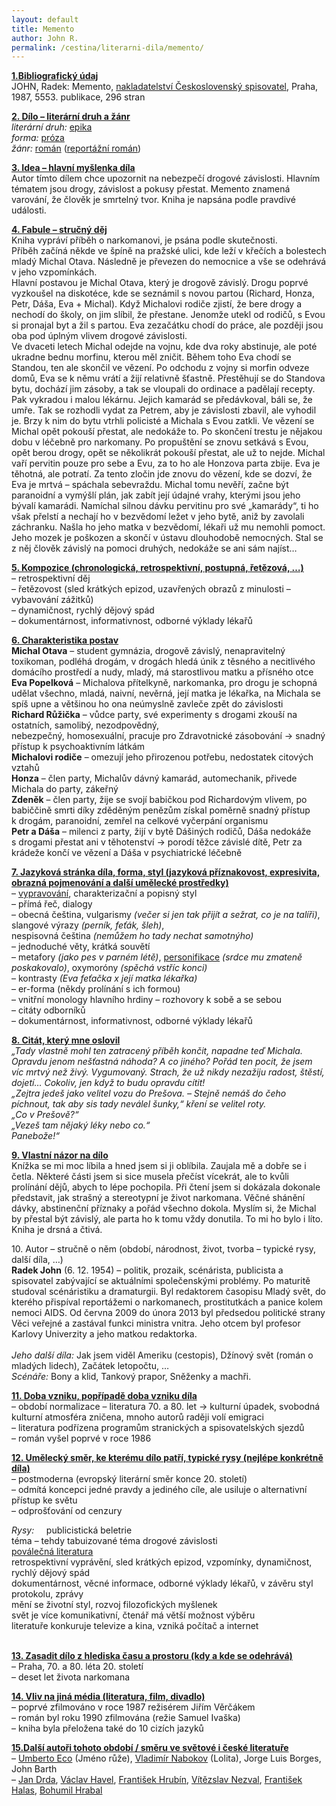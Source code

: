 ```yaml
---
layout: default
title: Memento
author: John R.
permalink: /cestina/literarni-dila/memento/
---
```


<p><strong><u>1.Bibliografický údaj</u></strong><br>
JOHN, Radek: Memento, <a title="nakladatelství Československý spisovatel" href="https://rozbor-dila.cz/nakladatelstvi-ceskoslovensky-spisovatel/">nakladatelství Československý spisovatel</a>, Praha, 1987, 5553. publikace, 296 stran</p>

<p><strong><u>2. Dílo – literární druh a žánr</u><br>
</strong><em>literární druh:</em> <a title="epika" href="https://rozbor-dila.cz/epika/">epika</a><br>
<em>forma:</em> <a title="próza" href="https://rozbor-dila.cz/proza/">próza</a><br>
<em>žánr:</em> <a title="román" href="https://rozbor-dila.cz/roman/">román</a> (<a title="reportážní román" href="https://rozbor-dila.cz/reportazni-roman/">reportážní román</a>)</p>


<p><strong><u>3. Idea – hlavní myšlenka díla</u></strong><br>
Autor tímto dílem chce upozornit na nebezpečí drogové závislosti. Hlavním tématem jsou drogy, závislost a pokusy přestat. Memento znamená varování, že člověk je smrtelný tvor. Kniha je napsána podle pravdivé události.</p>

<p><strong><u>4. Fabule – stručný děj</u></strong><br>
Kniha vypráví příběh o narkomanovi, je psána podle skutečnosti.<br>
Příběh začíná někde ve špíně na pražské ulici, kde leží v&nbsp;křečích a bolestech mladý Michal Otava. Následně je převezen do nemocnice a vše se odehrává v&nbsp;jeho vzpomínkách.<br>
Hlavní postavou je Michal Otava, který je drogově závislý. Drogu poprvé vyzkoušel na diskotéce, kde se seznámil s&nbsp;novou partou (Richard, Honza, Petr, Dáša, Eva + Michal). Když Michalovi rodiče zjistí, že bere drogy a nechodí do školy, on jim slíbil, že přestane. Jenomže utekl od rodičů, s&nbsp;Evou si pronajal byt a žil s&nbsp;partou. Eva zezačátku chodí do práce, ale později jsou oba pod úplným vlivem drogové závislosti.<br>
Ve dvaceti letech Michal odejde na vojnu, kde dva roky abstinuje, ale poté ukradne bednu morfinu, kterou měl zničit. Během toho Eva chodí se Standou, ten ale skončil ve vězení. Po odchodu z&nbsp;vojny si morfin odveze domů, Eva se k&nbsp;němu vrátí a žijí relativně šťastně. Přestěhují se do Standova bytu, dochází jim zásoby, a tak se vloupali do ordinace a padělají recepty. Pak vykradou i malou lékárnu. Jejich kamarád se předávkoval, báli se, že umře. Tak se rozhodli vydat za Petrem, aby je závislosti zbavil, ale vyhodil je. Brzy k&nbsp;nim do bytu vtrhli policisté a Michala s&nbsp;Evou zatkli. Ve vězení se Michal opět pokouší přestat, ale nedokáže to. Po skončení trestu je nějakou dobu v&nbsp;léčebně pro narkomany. Po propuštění se znovu setkává s&nbsp;Evou, opět berou drogy, opět se několikrát pokouší přestat, ale už to nejde. Michal vaří pervitin pouze pro sebe a Evu, za to ho ale Honzova parta zbije. Eva je těhotná, ale potratí. Za tento zločin jde znovu do vězení, kde se dozví, že Eva je mrtvá – spáchala sebevraždu. Michal tomu nevěří, začne být paranoidní a vymýšlí plán, jak zabít její údajné vrahy, kterými jsou jeho bývalí kamarádi. Namíchal silnou dávku pervitinu pro své „kamarády“, ti ho však přelstí a nechají ho v&nbsp;bezvědomí ležet v&nbsp;jeho bytě, aniž by zavolali záchranku. Našla ho jeho matka v&nbsp;bezvědomí, lékaři už mu nemohli pomoct. Jeho mozek je poškozen a skončí v&nbsp;ústavu dlouhodobě nemocných. Stal se z&nbsp;něj člověk závislý na pomoci druhých, nedokáže se ani sám najíst…</p>

<p><strong><u>5. Kompozice (chronologická, retrospektivní, postupná, řetězová, …)</u></strong><br>
– retrospektivní děj<br>
– řetězovost (sled krátkých epizod, uzavřených obrazů z&nbsp;minulosti – vybavování zážitků)<br>
– dynamičnost, rychlý dějový spád<br>
– dokumentárnost, informativnost, odborné výklady lékařů</p>

<p><strong><u>6. Charakteristika postav</u></strong><br>
<strong>Michal Otava</strong> – student gymnázia, drogově závislý, nenapravitelný toxikoman, podléhá drogám, v&nbsp;drogách hledá únik z&nbsp;těsného a necitlivého domácího prostředí a nudy, mladý, má starostlivou matku a přísného otce<br>
<strong>Eva Popelková</strong> – Michalova přítelkyně, narkomanka, pro drogu je schopná udělat všechno, mladá, naivní, nevěrná, její matka je lékařka, na Michala se spíš upne a většinou ho ona neúmyslně zavleče zpět do závislosti<br>
<strong>Richard Růžička</strong> – vůdce party, své experimenty s&nbsp;drogami zkouší na ostatních, samolibý, nezodpovědný,<br>
nebezpečný, homosexuální, pracuje pro Zdravotnické zásobování -&gt; snadný přístup k&nbsp;psychoaktivním látkám<br>
<strong>Michalovi rodiče</strong> – omezují jeho přirozenou potřebu, nedostatek citových vztahů<br>
<strong>Honza</strong> – člen party, Michalův dávný kamarád, automechanik, přivede Michala do party, zákeřný<br>
<strong>Zdeněk</strong> – člen party, žije se svojí babičkou pod Richardovým vlivem, po babiččině smrti díky zděděným penězům získal poměrně snadný přístup k&nbsp;drogám, paranoidní, zemřel na celkové vyčerpání organismu<br>
<strong>Petr a Dáša</strong> – milenci z&nbsp;party, žijí v&nbsp;bytě Dášiných rodičů, Dáša nedokáže s&nbsp;drogami přestat ani v&nbsp;těhotenství -&gt; porodí těžce závislé dítě, Petr za krádeže končí ve vězení a Dáša v&nbsp;psychiatrické léčebně</p>

<p><strong><u>7. Jazyková stránka díla, forma, styl (jazyková příznakovost, expresivita, obrazná pojmenování a další umělecké prostředky)</u></strong><br>
– <a title="vypravování" href="https://rozbor-dila.cz/slohove-prace-slohovy-utvar-vypravovani/">vypravování</a>, charakterizační a popisný styl<br>
– přímá řeč, dialogy<br>
– obecná čeština, vulgarismy <em>(večer si jen tak přijít a sežrat, co je na talíři)</em>, slangové výrazy <em>(perník, feťák, šleh)</em>,<br>
nespisovná čeština <em>(nemůžem ho tady nechat samotnýho)</em><br>
– jednoduché věty, krátká souvětí<br>
– metafory <em>(jako pes v&nbsp;parném létě)</em>, <a title="personifikace" href="https://rozbor-dila.cz/personifikace/">personifikace</a> <em>(srdce mu zmateně poskakovalo)</em>, oxymoróny <em>(spěchá vstříc konci)</em><br>
– kontrasty <em>(Eva feťačka x její matka lékařka)</em><br>
– er-forma (někdy prolínání s&nbsp;ich formou)<br>
– vnitřní monology hlavního hrdiny – rozhovory k&nbsp;sobě a se sebou<br>
– citáty odborníků<br>
– dokumentárnost, informativnost, odborné výklady lékařů</p>

<p><strong><u>8. Citát, který mne oslovil</u><br>
</strong><em>„Tady vlastně mohl ten zatracený příběh končit, napadne teď Michala. Opravdu jenom nešťastná náhoda? A co jiného? Pořád ten pocit, že jsem víc mrtvý než živý. Vygumovaný. Strach, že už nikdy nezažiju radost, štěstí, dojetí… Cokoliv, jen když to budu opravdu cítit!<br>
„Zejtra jedeš jako velitel vozu do Prešova. – Stejně nemáš do čeho píchnout, tak aby sis tady neválel šunky,“ kření se velitel roty.<br>
„Co v Prešově?“<br>
„Vezeš tam nějaký léky nebo co.“<br>
Panebože!“</em><em>&nbsp;</em></p>

<p><strong><u>9. Vlastní názor na dílo</u></strong><br>
Knížka se mi moc líbila a hned jsem si ji oblíbila. Zaujala mě a dobře se i četla. Některé části jsem si sice musela přečíst vícekrát, ale to kvůli prolínání dějů, abych to lépe pochopila. Při čtení jsem si dokázala dokonale představit, jak strašný a stereotypní je život narkomana. Věčné shánění dávky, abstinenční příznaky a pořád všechno dokola. Myslím si, že Michal by přestal být závislý, ale parta ho k&nbsp;tomu vždy donutila. To mi ho bylo i líto. Kniha je drsná a čtivá.</p>


<p>10. Autor – stručně o něm (období, národnost, život, tvorba – typické rysy, další díla, …)<br>
<strong>Radek John</strong> (6. 12. 1954) – politik, prozaik, scénárista, publicista a spisovatel zabývající se aktuálními společenskými problémy. Po maturitě studoval scénáristiku a dramaturgii. Byl redaktorem časopisu Mladý svět, do kterého přispíval reportážemi o narkomanech, prostitutkách a panice kolem nemoci AIDS. Od června 2009 do února 2013 byl předsedou politické strany Věci veřejné a zastával funkci ministra vnitra. Jeho otcem byl profesor Karlovy Univerzity a jeho matkou redaktorka.<br>
<em><br>
Jeho další díla:</em> Jak jsem viděl Ameriku (cestopis), Džínový svět (román o mladých lidech), Začátek letopočtu, …<br>
<em>Scénáře:</em> Bony a klid, Tankový prapor, Sněženky a machři.</p>

<p><strong><u>11. Doba vzniku, popřípadě doba vzniku díla</u></strong><br>
– období normalizace – literatura 70. a 80. let -&gt; kulturní úpadek, svobodná kulturní atmosféra zničena, mnoho autorů raději volí emigraci<br>
– literatura podřízena programům stranických a spisovatelských sjezdů<br>
– román vyšel poprvé v&nbsp;roce 1986</p>

<p><strong><u>12. Umělecký směr, ke kterému dílo patří, typické rysy (nejlépe konkrétně díla)</u></strong><br>
– postmoderna (evropský literární směr konce 20. století)<br>
– odmítá koncepci jedné pravdy a jediného cíle, ale usiluje o alternativní přístup ke světu<br>
– odprošťování od cenzury</p>

<p><em>Rysy:</em> &nbsp;&nbsp;&nbsp; publicistická beletrie<br>
téma – tehdy tabuizované téma drogové závislosti<br>
<a title="poválečná literatura" href="https://rozbor-dila.cz/povalecna-a-legionarska-literatura/">poválečná literatura</a><br>
retrospektivní vyprávění, sled krátkých epizod, vzpomínky, dynamičnost, rychlý dějový spád<br>
dokumentárnost, věcné informace, odborné výklady lékařů, v&nbsp;závěru styl protokolu, zprávy<br>
mění se životní styl, rozvoj filozofických myšlenek<br>
svět je více komunikativní, čtenář má větší možnost výběru<br>
literatuře konkuruje televize a kina, vzniká počítač a internet</p>
<p><strong><br>
<u>13. Zasadit dílo z&nbsp;hlediska času a prostoru (kdy a kde se odehrává)</u></strong><br>
– Praha, 70. a 80. léta 20. století<br>
– deset let života narkomana</p>

<p><strong><u>14. Vliv na jiná média (literatura, film, divadlo)</u></strong><br>
– poprvé zfilmováno v&nbsp;roce 1987 režisérem Jiřím Věrčákem<br>
– román byl roku 1990 zfilmována (režie Samuel Ivaška)<br>
– kniha byla přeložena také do 10 cizích jazyků</p>

<p><strong><u>15.Další autoři tohoto období / směru ve světové i české literatuře</u></strong><br>
– <a title="Umberto Eco" href="https://rozbor-dila.cz/umberto-eco-zivotopis/">Umberto Eco</a> (Jméno růže), <a title="Vladimír Nabokov" href="https://rozbor-dila.cz/vladimir-nabokov-zivotopis/">Vladimír Nabokov</a> (Lolita), Jorge Luis Borges, John Barth<br>
– <a title="Jan Drda" href="https://rozbor-dila.cz/jan-drda-zivotopis/">Jan Drda</a>, <a title="Václav Havel" href="https://rozbor-dila.cz/vaclav-havel-zivotopis/">Václav Havel</a>, <a title="František Hrubín" href="https://rozbor-dila.cz/frantisek-hrubin-zivotopis/">František Hrubín</a>, <a title="Vítězslav Nezval" href="https://rozbor-dila.cz/vitezslav-nezval-zivotopis/">Vítězslav Nezval</a>, <a title="František Halas" href="https://rozbor-dila.cz/frantisek-halas-zivotopis/">František Halas</a>, <a title="Bohumil Hrabal" href="https://rozbor-dila.cz/bohumil-hrabal-zivotopis/">Bohumil Hrabal</a></p>

